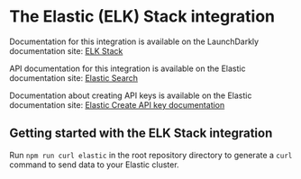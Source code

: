 # The Elastic (ELK) Stack integration

Documentation for this integration is available on the LaunchDarkly documentation site: [ELK Stack](https://launchdarkly.com/docs/integrations/elastic-stack)

API documentation for this integration is available on the Elastic documentation site: [Elastic Search](https://www.elastic.co/guide/en/elasticsearch/reference/current/rest-apis.html)

Documentation about creating API keys is available on the Elastic documentation site: [Elastic Create API key documentation](https://www.elastic.co/guide/en/elasticsearch/reference/7.6/security-api-create-api-key.html)

## Getting started with the ELK Stack integration

Run `npm run curl elastic` in the root repository directory to generate a `curl` command to send data to your Elastic cluster.
